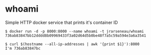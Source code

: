 whoami
======

Simple HTTP docker service that prints it's container ID

    $ docker run -d -p 8000:8000 --name whoami -t jrarseneau/whoami
    736ab83847bb12dddd8b09969433f3a02d64d5b0be48f7a5c59a594e3a6a3541
    
    $ curl $(hostname --all-ip-addresses | awk '{print $1}'):8000
    I'm 736ab83847bc
